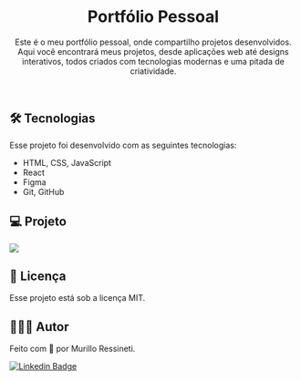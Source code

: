 <h1 align="center">Portfólio Pessoal</h1>

<p align="center">
Este é o meu portfólio pessoal, onde compartilho projetos desenvolvidos. Aqui você encontrará meus projetos, desde aplicações web até designs interativos, todos criados com tecnologias modernas e uma pitada de criatividade.
</p>

<br>

## 🛠 Tecnologias

Esse projeto foi desenvolvido com as seguintes tecnologias:

- HTML, CSS, JavaScript
- React
- Figma
- Git, GitHub

## 💻 Projeto

<img src="assets/page-screenshot.JPG"/>

## 📝 Licença

Esse projeto está sob a licença MIT.

## 🙋🏻‍♂️ Autor

Feito com 💙 por Murillo Ressineti.

[![Linkedin Badge](https://img.shields.io/badge/-Murillo-blue?style=flat-square&logo=Linkedin&logoColor=white&link=https://www.linkedin.com/in/murilloressineti/)](https://www.linkedin.com/in/murilloressineti/)